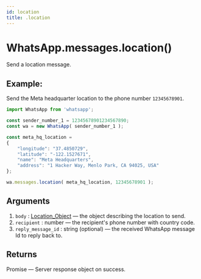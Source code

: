 ```yaml
---
id: location
title: .location
---
```


# WhatsApp.messages.location()
Send a location message.

## Example:
Send the Meta headquarter location to the phone number `12345678901`.
```js
import WhatsApp from 'whatsapp';

const sender_number_1 = 12345678901234567890;
const wa = new WhatsApp( sender_number_1 );

const meta_hq_location =
{
    "longitude": "37.4850729",
    "latitude": "-122.1527671",
    "name": "Meta Headquarters",
    "address": "1 Hacker Way, Menlo Park, CA 94025, USA"
};

wa.messages.location( meta_hq_location, 12345678901 );
```

## Arguments
1. `body` : [Location_Object](../types/location_object) — the object describing the location to send.
2. `recipient` : number — the recipient's phone number with country code.
3. `reply_message_id` : string (optional) — the received WhatsApp message Id to reply back to.

## Returns
Promise — Server response object on success.
